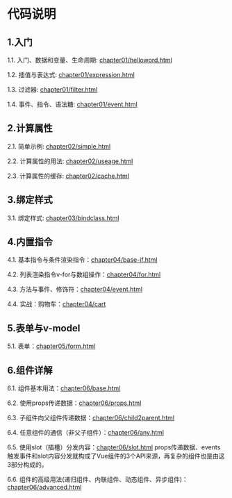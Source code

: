 # 代码说明

## 1.入门

1.1. 入门、数据和变量、生命周期: [chapter01/helloword.html](chapter01/helloword.html)

1.2. 插值与表达式: [chapter01/expression.html](chapter01/expression.html)

1.3. 过滤器: [chapter01/filter.html](chapter01/filter.html)

1.4. 事件、指令、语法糖: [chapter01/event.html](chapter01/event.html)

## 2.计算属性

2.1. 简单示例: [chapter02/simple.html](chapter02/simple.html)

2.2. 计算属性的用法: [chapter02/useage.html](chapter02/useage.html)

2.3. 计算属性的缓存: [chapter02/cache.html](chapter02/cache.html)

## 3.绑定样式

3.1. 绑定样式: [chapter03/bindclass.html](chapter03/bindclass.html)

## 4.内置指令

4.1. 基本指令与条件渲染指令：[chapter04/base-if.html](chapter04/base-if.html)

4.2. 列表渲染指令v-for与数组操作：[chapter04/for.html](chapter04/for.html)

4.3. 方法与事件、修饰符：[chapter04/event.html](chapter04/event.html)

4.4. 实战：购物车：[chapter04/cart](chapter04/cart)

## 5.表单与v-model

5.1. 表单：[chapter05/form.html](chapter05/form.html)

## 6.组件详解

6.1. 组件基本用法：[chapter06/base.html](chapter06/base.html)

6.2. 使用props传递数据：[chapter06/props.html](chapter06/props.html)

6.3. 子组件向父组件传递数据：[chapter06/child2parent.html](chapter06/child2parent.html)

6.4. 任意组件的通信（非父子组件）：[chapter06/any.html](chapter06/any.html)

6.5. 使用slot（插槽）分发内容：[chapter06/slot.html](chapter06/slot.html)
props传递数据、events触发事件和slot内容分发就构成了Vue组件的3个API来源，再复杂的组件也是由这3部分构成的。

6.6. 组件的高级用法(递归组件、内联组件、动态组件、异步组件)：[chapter06/advanced.html](chapter06/advanced.html)
